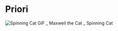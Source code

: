 # Priori


![Spinning Cat GIF _ Maxwell the Cat _ Spinning Cat](https://github.com/Priori2/Priori/assets/134932989/978480f0-0481-4496-907a-4ceb0ba6199b)
